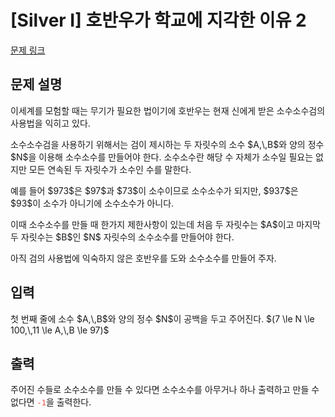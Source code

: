 # [Silver I] 호반우가 학교에 지각한 이유 2

[문제 링크](https://www.acmicpc.net/problem/30469) 

## 문제 설명

<p>이세계를 모험할 때는 무기가 필요한 법이기에 호반우는 현재 신에게 받은 소수소수검의 사용법을 익히고 있다.</p>

<p>소수소수검을 사용하기 위해서는 검이 제시하는 두 자릿수의 소수 $A,\,B$와 양의 정수 $N$을 이용해 소수소수를 만들어야 한다. 소수소수란 해당 수 자체가 소수일 필요는 없지만 모든 연속된 두 자릿수가 소수인 수를 말한다.</p>

<p>예를 들어 $973$은 $97$과 $73$이 소수이므로 소수소수가 되지만, $937$은 $93$이 소수가 아니기에 소수소수가 아니다.</p>

<p>이때 소수소수를 만들 때 한가지 제한사항이 있는데 처음 두 자릿수는 $A$이고 마지막 두 자릿수는 $B$인 $N$ 자릿수의 소수소수를 만들어야 한다.</p>

<p>아직 검의 사용법에 익숙하지 않은 호반우를 도와 소수소수를 만들어 주자.</p>

## 입력 

 <p>첫 번째 줄에 소수 $A,\,B$와 양의 정수 $N$이 공백을 두고 주어진다. $(7 \le N \le 100,\,11 \le A,\,B \le 97)$</p>

## 출력 

 <p>주어진 수들로 소수소수를 만들 수 있다면 소수소수를 아무거나 하나 출력하고 만들 수 없다면 <code><span style="color:#e74c3c;">-1</span></code>을 출력한다.</p>


